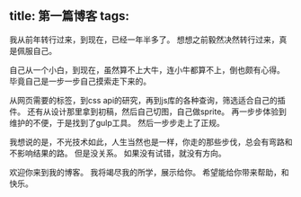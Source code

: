 title: 第一篇博客
tags: 
---
我从前年转行过来，到现在，已经一年半多了。 想想之前毅然决然转行过来，真是佩服自己。

自己从一个小白，到现在，虽然算不上大牛，连小牛都算不上，倒也颇有心得。 毕竟自己是一步一步自己摸索走下来的。

从网页需要的标签，到css api的研究，再到js库的各种查询，筛选适合自己的插件。 还有从设计那里拿到初稿，然后自己切图，自己做sprite。 再一步步体验到维护的不便，于是找到了gulp工具。 然后一步步走上了正规。

我想说的是，不光技术如此，人生当然也是一样，你走的那些步伐，总会有弯路和不影响结果的路。 但是没关系。 如果没有试错，就没有方向。

欢迎你来到我的博客。 我将竭尽我的所学，展示给你。 希望能给你带来帮助，和快乐。
